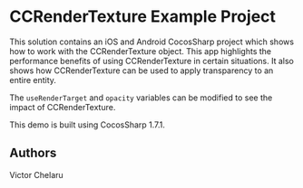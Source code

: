 CCRenderTexture Example Project
================

This solution contains an iOS and Android CocosSharp project which shows how to work with the CCRenderTexture object. This app highlights the performance benefits of using CCRenderTexture in certain situations. It also shows how CCRenderTexture can be used to apply transparency to an entire entity.

The `useRenderTarget` and `opacity` variables can be modified to see the impact of CCRenderTexture.

This demo is built using CocosSharp 1.7.1.

Authors
-------
Victor Chelaru